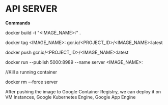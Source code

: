 # API SERVER

<b>Commands</b>

docker build -t "<IMAGE_NAME>:<VERSION>" .

docker tag <IMAGE_NAME>:<VERSION> gcr.io/<PROJECT_ID>/<IMAGE_NAME>:latest

docker push gcr.io/<PROJECT_ID>/<IMAGE_NAME>:latest

docker run --publish 5000:8989 --name server <IMAGE_NAME>:<VERSION>

//Kill a running container

docker rm --force server

After pushing the image to Google Container Registry, we can deploy it on VM Instances, Google Kubernetes Engine, Google App Engine


